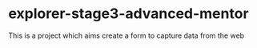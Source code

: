 # explorer-stage3-advanced-mentor
This is a project which aims create a form to capture data from the web
